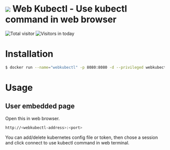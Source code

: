 # ![](https://raw.githubusercontent.com/webkubectl/gotty/master/resources/favicon.png) Web Kubectl - Use kubectl command in web browser



![Total visitor](https://visitor-count-badge.herokuapp.com/total.svg?repo_id=webkubectl-webkubectl)
![Visitors in today](https://visitor-count-badge.herokuapp.com/today.svg?repo_id=webkubectl-webkubectl)

# Installation

```sh
$ docker run --name="webkubectl" -p 8080:8080 -d --privileged webkubectl/webkubectl
```
# Usage

## User embedded page
Open this in web browser.
```sh
http://<webkubectl-address>:<port>
```
You can add/delete kubernetes config file or token, then chose a session and click connect to use kubectl command in web terminal.
